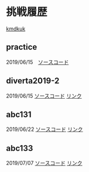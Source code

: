 # 挑戦履歴
[kmdkuk](https://atcoder.jp/users/kmdkuk)

## practice
2019/06/15　[ソースコード](./practice/a)

## diverta2019-2
2019/06/15 [ソースコード](./diverta2019-2) [リンク](https://atcoder.jp/contests/diverta2019-2)

## abc131
2019/06/22 [ソースコード](./abc131) [リンク](https://atcoder.jp/contests/abc131)

## abc133
2019/07/07 [ソースコード](./abc133) [リンク](https://atcoder.jp/contests/abc133)
